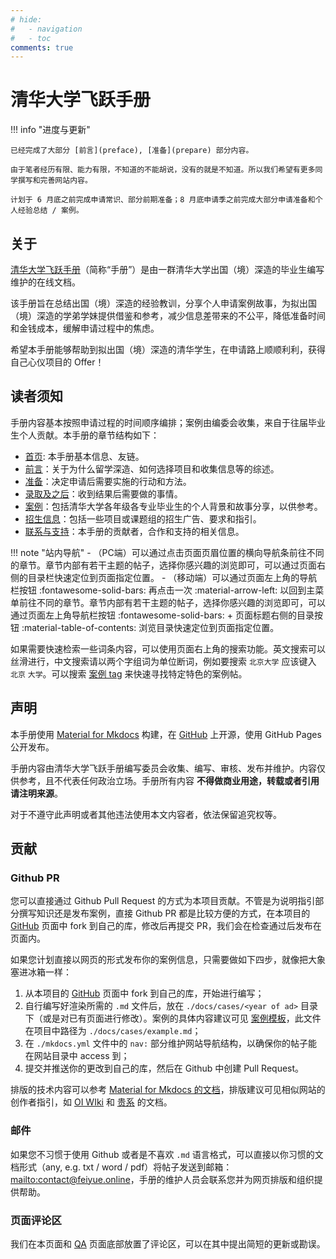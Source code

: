 ```yaml
---
# hide:
#   - navigation
#   - toc
comments: true
---
```


# 清华大学飞跃手册

!!! info "进度与更新"

    已经完成了大部分 [前言](preface), [准备](prepare) 部分内容。

    由于笔者经历有限、能力有限，不知道的不能胡说，没有的就是不知道。所以我们希望有更多同学撰写和完善网站内容。

    计划于 6 月底之前完成申请常识、部分前期准备；8 月底申请季之前完成大部分申请准备和个人经验总结 / 案例。

## 关于

[清华大学飞跃手册](https://feiyue.online)（简称“手册”）是由一群清华大学出国（境）深造的毕业生编写维护的在线文档。

该手册旨在总结出国（境）深造的经验教训，分享个人申请案例故事，为拟出国（境）深造的学弟学妹提供借鉴和参考，减少信息差带来的不公平，降低准备时间和金钱成本，缓解申请过程中的焦虑。

希望本手册能够帮助到拟出国（境）深造的清华学生，在申请路上顺顺利利，获得自己心仪项目的 Offer！




## 读者须知

手册内容基本按照申请过程的时间顺序编排；案例由编委会收集，来自于往届毕业生个人贡献。本手册的章节结构如下：

- [首页](../): 本手册基本信息、友链。
- [前言](preface/why/)：关于为什么留学深造、如何选择项目和收集信息等的综述。
- [准备](prepare)：决定申请后需要实施的行动和方法。
- [录取及之后](afterad)：收到结果后需要做的事情。
- [案例](cases)：包括清华大学各年级各专业毕业生的个人背景和故事分享，以供参考。
- [招生信息](ad)：包括一些项目或课题组的招生广告、要求和指引。
- [联系与支持](contact/support/)：本手册的贡献者，合作和支持的相关信息。

!!! note "站内导航"
    -   （PC端）可以通过点击页面页眉位置的横向导航条前往不同的章节。章节内部有若干主题的帖子，选择你感兴趣的浏览即可，可以通过页面右侧的目录栏快速定位到页面指定位置。
    -   （移动端）可以通过页面左上角的导航栏按钮 :fontawesome-solid-bars: 再点击一次 :material-arrow-left: 以回到主菜单前往不同的章节。章节内部有若干主题的帖子，选择你感兴趣的浏览即可，可以通过页面左上角导航栏按钮 :fontawesome-solid-bars: + 页面标题右侧的目录按钮 :material-table-of-contents: 浏览目录快速定位到页面指定位置。

如果需要快速检索一些词条内容，可以使用页面右上角的搜索功能。英文搜索可以丝滑进行，中文搜索请以两个字组词为单位断词，例如要搜索 `北京大学` 应该键入 `北京` `大学`。可以搜索 [案例 tag](cases/tags) 来快速寻找特定特色的案例帖。



## 声明

本手册使用 [Material for Mkdocs](https://squidfunk.github.io/mkdocs-material/) 构建，在 [GitHub](https://github.com/THU-feiyue/THU-feiyue) 上开源，使用 GitHub Pages 公开发布。

手册内容由清华大学飞跃手册编写委员会收集、编写、审核、发布并维护。内容仅供参考，且不代表任何政治立场。手册所有内容 **不得做商业用途，转载或者引用请注明来源**。

对于不遵守此声明或者其他违法使用本文内容者，依法保留追究权等。


## 贡献

### Github PR

您可以直接通过 Github Pull Request 的方式为本项目贡献。不管是为说明指引部分撰写知识还是发布案例，直接 Github PR 都是比较方便的方式，在本项目的 [GitHub](https://github.com/THU-feiyue/THU-feiyue) 页面中 fork 到自己的库，修改后再提交 PR，我们会在检查通过后发布在页面内。

如果您计划直接以网页的形式发布你的案例信息，只需要做如下四步，就像把大象塞进冰箱一样：

1.  从本项目的 [GitHub](https://github.com/THU-feiyue/THU-feiyue) 页面中 fork 到自己的库，开始进行编写；
2.  自行编写好渲染所需的 `.md` 文件后，放在 `./docs/cases/<year of ad>` 目录下（或是对已有页面进行修改）。案例的具体内容建议可见 [案例模板](cases/example)，此文件在项目中路径为 `./docs/cases/example.md`；
3.  在 `./mkdocs.yml` 文件中的 `nav:` 部分维护网站导航结构，以确保你的帖子能在网站目录中 access 到；
4.  提交并推送你的更改到自己的库，然后在 Github 中创建 Pull Request。

排版的技术内容可以参考 [Material for Mkdocs 的文档](https://squidfunk.github.io/mkdocs-material/)，排版建议可见相似网站的创作者指引，如 [OI WIki](https://oi-wiki.org/intro/format/) 和 [贵系](https://docs.net9.org/notes/editor/) 的文档。

### 邮件

如果您不习惯于使用 Github 或者是不喜欢 `.md` 语言格式，可以直接以你习惯的文档形式（any, e.g. txt / word / pdf）将帖子发送到邮箱：<mailto:contact@feiyue.online>，手册的维护人员会联系您并为网页排版和组织提供帮助。

### 页面评论区

我们在本页面和 [QA](main/qa/) 页面底部放置了评论区，可以在其中提出简短的更新或勘误。
